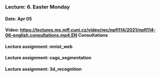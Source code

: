 ### Lecture: 6. Easter Monday
#### Date: Apr 05
#### Video: https://lectures.ms.mff.cuni.cz/video/rec/npfl114/2021/npfl114-06-english.consultations.mp4,EN Consultations
#### Lecture assignment: mnist_web
#### Lecture assignment: cags_segmentation
#### Lecture assignment: 3d_recognition
